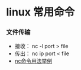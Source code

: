 # linux 常用命令

### 文件传输

- 接收： nc -l port > file
- 传出： nc ip port < file
- [nc命令用法举例](https://www.cnblogs.com/nmap/p/6148306.html)

